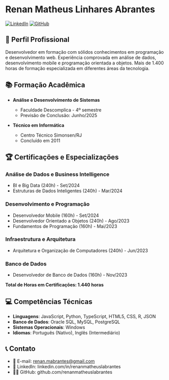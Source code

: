 # Renan Matheus Linhares Abrantes
[![LinkedIn](https://img.shields.io/badge/-LinkedIn-blue?style=flat-square&logo=Linkedin&logoColor=white)](https://linkedin.com/in/renanmabrantes)
[![GitHub](https://img.shields.io/badge/-GitHub-black?style=flat-square&logo=Github&logoColor=white)](https://github.com/renanmatheuslabrantes)

## 👤 Perfil Profissional

Desenvolvedor em formação com sólidos conhecimentos em programação e desenvolvimento web. Experiência comprovada em análise de dados, desenvolvimento mobile e programação orientada a objetos. Mais de 1.400 horas de formação especializada em diferentes áreas da tecnologia.

## 📚 Formação Acadêmica

- **Análise e Desenvolvimento de Sistemas** 
  - Faculdade Descomplica - 4º semestre
  - Previsão de Conclusão: Junho/2025

- **Técnico em Informática**
  - Centro Técnico Simonsen/RJ
  - Concluído em 2011

## 🏆 Certificações e Especializações

### Análise de Dados e Business Intelligence
- BI e Big Data (240h) - Set/2024
- Estruturas de Dados Inteligentes (240h) - Mar/2024

### Desenvolvimento e Programação
- Desenvolvedor Mobile (160h) - Set/2024
- Desenvolvedor Orientado a Objetos (240h) - Ago/2023
- Fundamentos de Programação (160h) - Mai/2023

### Infraestrutura e Arquitetura
- Arquitetura e Organização de Computadores (240h) - Jun/2023

### Banco de Dados
- Desenvolvedor de Banco de Dados (160h) - Nov/2023

**Total de Horas em Certificações: 1.440 horas**

## 💻 Competências Técnicas

- **Linguagens**: JavaScript, Python, TypeScript, HTML5, CSS, R, JSON
- **Banco de Dados**: Oracle SQL, MySQL, PostgreSQL
- **Sistemas Operacionais**: Windows
- **Idiomas**: Português (Nativo), Inglês (Intermediário)

## 📞 Contato

- 📧 E-mail: renan.mabrantes@gmail.com
- 💼 LinkedIn: linkedin.com/in/renanmatheuslabrantes
- 👨‍💻 GitHub: github.com/renanmatheuslabrantes

